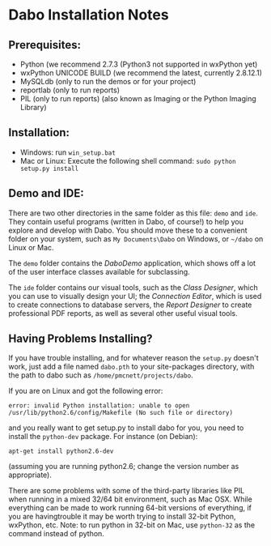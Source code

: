 Dabo Installation Notes
====================================

Prerequisites:
--------------
 * Python (we recommend 2.7.3 (Python3 not supported in wxPython yet)
 * wxPython UNICODE BUILD (we recommend the latest, currently 2.8.12.1)
 * MySQLdb (only to run the demos or for your project)
 * reportlab (only to run reports)
 * PIL (only to run reports) (also known as Imaging or the Python Imaging Library)

Installation:
-------------
 * Windows: run ```win_setup.bat```
 * Mac or Linux: Execute the following shell command: ```sudo python setup.py install```

Demo and IDE:
-------------
There are two other directories in the same folder as this file: ```demo``` and ```ide```. They contain useful programs (written in Dabo, of course!) to help you explore and develop with Dabo. You should move these to a convenient folder on your system, such as ```My Documents\Dabo``` on Windows, or ```~/dabo``` on Linux or Mac.

The ```demo``` folder contains the *DaboDemo* application, which shows off a lot of the user interface classes available for subclassing. 

The ```ide``` folder contains our visual tools, such as the *Class Designer*, which you can use to visually design your UI; the *Connection Editor*, which is used to create connections to database servers, the *Report Designer* to create professional PDF reports, as well as several other useful visual tools.

Having Problems Installing?
---------------------------
If you have trouble installing, and for whatever reason the ```setup.py``` doesn't work, just add a file named ```dabo.pth``` to your site-packages directory, with the path to dabo such as ```/home/pmcnett/projects/dabo```.

If you are on Linux and got the following error:
```
error: invalid Python installation: unable to open /usr/lib/python2.6/config/Makefile (No such file or directory)
```

and you really want to get setup.py to install dabo for you, you need to install the ```python-dev``` package. For instance (on Debian):

```
apt-get install python2.6-dev
```

(assuming you are running python2.6; change the version number as appropriate).

There are some problems with some of the third-party libraries like PIL when running in a mixed 32/64 bit environment, such as Mac OSX. While everything can be made to work running 64-bit versions of everything, if you are havingtrouble it may be worth trying to install 32-bit Python, wxPython, etc. Note: to run python in 32-bit on Mac, use ```python-32``` as the command instead of python.

